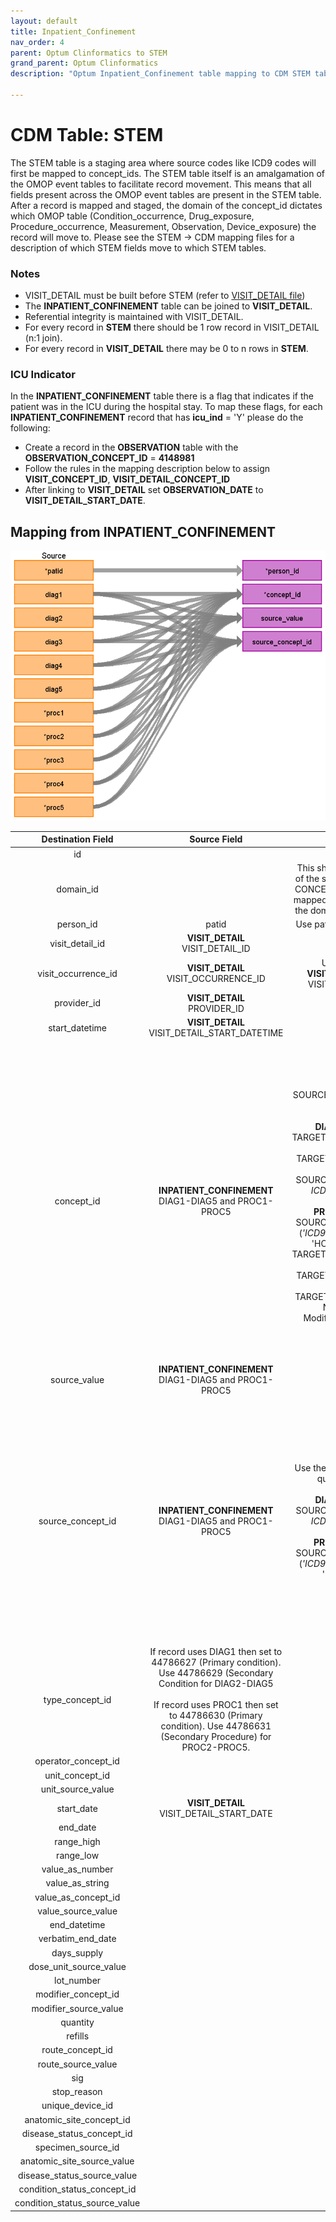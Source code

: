 ```yaml
---
layout: default
title: Inpatient_Confinement
nav_order: 4
parent: Optum Clinformatics to STEM
grand_parent: Optum Clinformatics
description: "Optum Inpatient_Confinement table mapping to CDM STEM table"

---
```


# CDM Table: STEM 

The STEM table is a staging area where source codes like ICD9 codes will first be mapped to concept_ids. The STEM table itself is an amalgamation of the OMOP event tables to facilitate record movement. This means that all fields present across the OMOP event tables are present in the STEM table. After a record is mapped and staged, the domain of the concept_id dictates which OMOP table (Condition_occurrence, Drug_exposure, Procedure_occurrence, Measurement, Observation, Device_exposure) the record will move to. Please see the STEM -> CDM mapping files for a description of which STEM fields move to which STEM tables.

### **Notes**
- VISIT_DETAIL must be built before STEM (refer to [VISIT_DETAIL file](VISIT_DETAIL.md))
- The **INPATIENT_CONFINEMENT** table can be joined to **VISIT_DETAIL**. 
- Referential integrity is maintained with VISIT_DETAIL. 
- For every record in **STEM** there should be 1 row record in VISIT_DETAIL (n:1 join). 
- For every record in **VISIT_DETAIL** there may be 0 to n rows in **STEM**.

### **ICU Indicator**
In the **INPATIENT_CONFINEMENT** table there is a flag that indicates if the patient was in the ICU during the hospital stay. To map these flags, for each **INPATIENT_CONFINEMENT** record that has **icu_ind** = 'Y' please do the following:
- Create a record in the **OBSERVATION** table with the **OBSERVATION_CONCEPT_ID** = **4148981**
- Follow the rules in the mapping description below to assign **VISIT_CONCEPT_ID**, **VISIT_DETAIL_CONCEPT_ID**
- After linking to **VISIT_DETAIL** set **OBSERVATION_DATE** to **VISIT_DETAIL_START_DATE**.


## **Mapping from INPATIENT_CONFINEMENT**

![](images/image19.png)

|**Destination Field**|**Source Field**|**Applied Rule**|**Comment**|
| :----: | :----: | :--------: | :------: |
| id |  |Autogenerate||
| domain_id ||This should be the domain_id of the standard concept in the CONCEPT_ID field. If a code is mapped to CONCEPT_ID 0, put the domain_id as Observation.||
| person_id | patid| Use patid to lookup Person_id ||
| visit_detail_id |**VISIT_DETAIL**<br>VISIT_DETAIL_ID|||
| visit_occurrence_id |**VISIT_DETAIL**<br>VISIT_OCCURRENCE_ID|Use the linking to **VISIT_DETAIL** to look up VISIT_OCCURRENCE_ID||
| provider_id |**VISIT_DETAIL**<br>PROVIDER_ID |||
| start_datetime |**VISIT_DETAIL** VISIT_DETAIL_START_DATETIME |||
| concept_id | **INPATIENT_CONFINEMENT** DIAG1-DIAG5 and PROC1-PROC5|Use the SOURCE_TO_STANDARD query with the filterS<br/><br/>**DIAG Filters** WHERE TARGET_STANDARD_CONCEPT = 'S' AND TARGET_INVALID_REASON IS NULL AND SOURCE_VOCABULARY_ID IN *ICD9CM* OR *ICD10CM* <br/><br/> **PROC Filters**  WHERE SOURCE_VOCABULARY_ID IN (*'ICD9Proc'* OR *'ICD10PCS'*, 'HCPCS','CPT4') AND TARGET_STANDARD_CONCEPT ='S' AND TARGET_INVALID_REASON IS NULL AND TARGET_CONCEPT_CLASS_ID NOT IN ('HCPCS Modifier','CPT4 Modifier')| **DIAG Filters** If ICD_FLAG = 9 then use 'ICD9CM', else if ICD_FLAG = 10 then use 'ICD10CM'<br><br>**Proc Filters** If ICD_FLAG = 9 then use 'ICD9Proc', else if ICD_FLAG = 10 then use 'ICD10PCS'<br> If a DIAG or PROC does not have a mapping set the concept_id to 0||
| source_value |**INPATIENT_CONFINEMENT** DIAG1-DIAG5 and PROC1-PROC5|||
| source_concept_id |**INPATIENT_CONFINEMENT** DIAG1-DIAG5 and PROC1-PROC5|Use the SOURCE_TO_SOURCE query with the filter<br/><br/> **DIAG Filters** WHERE SOURCE_VOCABULARY_ID IN *ICD9CM* OR *ICD10CM* <br/><br/> **PROC Filters**  WHERE SOURCE_VOCABULARY_ID IN (*'ICD9Proc'* OR *'ICD10PCS'*, 'HCPCS','CPT4') | **DIAG Filters** If ICD_FLAG = 9 then use 'ICD9CM', else if ICD_FLAG = 10 then use 'ICD10CM'<br><br>**Proc Filters** If ICD_FLAG = 9 then use 'ICD9Proc', else if ICD_FLAG = 10 then use 'ICD10PCS'|
| type_concept_id |If record uses DIAG1 then set to 44786627 (Primary condition). Use 44786629 (Secondary Condition for DIAG2-DIAG5<br><br>If record uses PROC1 then set to 44786630 (Primary condition). Use 44786631 (Secondary Procedure) for PROC2-PROC5. |||  
| operator_concept_id | |||
| unit_concept_id |  |||
| unit_source_value | |||
| start_date | **VISIT_DETAIL** VISIT_DETAIL_START_DATE||| 
| end_date |  |||
| range_high |  |||
| range_low | |||
| value_as_number | |||
| value_as_string | |||
| value_as_concept_id | |||
| value_source_value | |||
| end_datetime | |||
| verbatim_end_date |  |||
| days_supply | |||
| dose_unit_source_value | |||
| lot_number | |||
| modifier_concept_id |  |||
| modifier_source_value | |||
| quantity | |||
| refills | |||
| route_concept_id | |||
| route_source_value | |||
| sig |  |||
| stop_reason | |||
| unique_device_id | |||
| anatomic_site_concept_id | |||
| disease_status_concept_id |  |||
| specimen_source_id ||||
| anatomic_site_source_value | |||
| disease_status_source_value | |||
| condition_status_concept_id | |||
| condition_status_source_value | |||